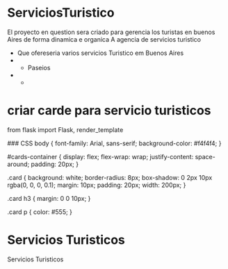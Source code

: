 # ServiciosTuristico
El proyecto en question sera criado para gerencia los turistas en buenos Aires de forma dinamica e organica
A agencia de servicios turistico    

* Que ofereseria varios servicios Turistico em Buenos Aires
* * Paseios 
* * 






###
# criar carde para servicio turisticos 
from flask import Flask, render_template
<div></div>
<!-- como cria varios cards em html com datos de uma api? -->

<html lang="pt-BR">
<!-- Esto estara dentro del body -->
    <div id="cards-container"></div>
    <script src="script.js"></script>

</html>
### CSS 
body {
    font-family: Arial, sans-serif;
    background-color: #f4f4f4;
}

#cards-container {
    display: flex;
    flex-wrap: wrap;
    justify-content: space-around;
    padding: 20px;
}

.card {
    background: white;
    border-radius: 8px;
    box-shadow: 0 2px 10px rgba(0, 0, 0, 0.1);
    margin: 10px;
    padding: 20px;
    width: 200px;
}

.card h3 {
    margin: 0 0 10px;
}

.card p {
    color: #555;
}


<h1> Servicios Turisticos</h1>
<p> Servicios Turisticos</p>

<divi/>


<!-- como cria varios cards com os seguintes campos que serção fornecido por o Google Sheets - imagens "que sera apresentado em um slaide" - Nome do Servico - Descrição do Servico -  Preço do Servico -  promoção ? -->

  
